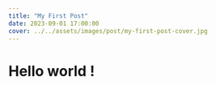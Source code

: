 ```yaml
---
title: "My First Post"
date: 2023-09-01 17:00:00
cover: ../../assets/images/post/my-first-post-cover.jpg
---
```


# Hello world !
